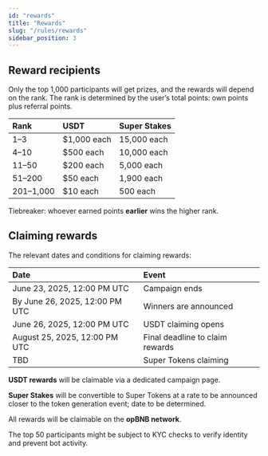 ```yaml
---
id: "rewards"
title: "Rewards"
slug: "/rules/rewards"
sidebar_position: 3
---
```


## Reward recipients

Only the top 1,000 participants will get prizes, and the rewards will depend on the rank. The rank is determined by the user’s total points: own points plus referral points.

| **Rank**  | **USDT**    | **Super Stakes** |
| :-        | :-          | :- |
| 1–3       | $1,000 each | 15,000 each |
| 4–10      | $500 each   | 10,000 each |
| 11–50     | $200 each   | 5,000 each |
| 51–200    | $50 each    | 1,900 each |
| 201–1,000 | $10 each    | 500 each |

Tiebreaker: whoever earned points **earlier** wins the higher rank.

## Claiming rewards

The relevant dates and conditions for claiming rewards:

| **Date**                       | **Event** |
| :-                             | :- |
| June 23, 2025, 12:00 PM UTC    | Campaign ends |
| By June 26, 2025, 12:00 PM UTC | Winners are announced |
| June 26, 2025, 12:00 PM UTC    | USDT claiming opens |
| August 25, 2025, 12:00 PM UTC  | Final deadline to claim rewards |
| TBD                            | Super Tokens claiming |

**USDT rewards** will be claimable via a dedicated campaign page.

**Super Stakes** will be convertible to Super Tokens at a rate to be announced closer to the token generation event; date to be determined.

All rewards will be claimable on the **opBNB network**.

The top 50 participants might be subject to KYC checks to verify identity and prevent bot activity.